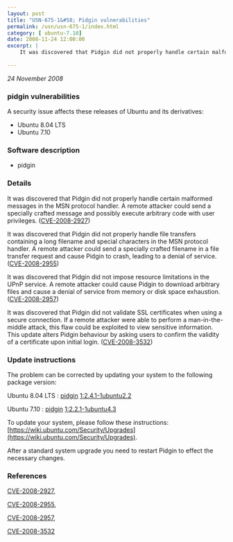 ```yaml
---
layout: post
title: "USN-675-1&#58; Pidgin vulnerabilities"
permalink: /usn/usn-675-1/index.html
category: [ ubuntu-7.10]
date: 2008-11-24 12:00:00
excerpt: |
    It was discovered that Pidgin did not properly handle certain malformed messages in the MSN protocol handler. A remote attacker could send a specially crafted message and possibly execute arbitrary code with user privileges. ([CVE-2008-2927](http://people.ubuntu.com/~ubuntu-security/cve/CVE-2008-2927))
    
--- 
```

 
 

*24 November 2008*

### pidgin vulnerabilities

A security issue affects these releases of Ubuntu and its derivatives:

* Ubuntu 8.04 LTS
* Ubuntu 7.10

### Software description

* pidgin 

### Details

It was discovered that Pidgin did not properly handle certain malformed messages in the MSN protocol handler. A remote attacker could send a specially crafted message and possibly execute arbitrary code with user privileges. ([CVE-2008-2927](http://people.ubuntu.com/~ubuntu-security/cve/CVE-2008-2927))

It was discovered that Pidgin did not properly handle file transfers containing a long filename and special characters in the MSN protocol handler. A remote attacker could send a specially crafted filename in a file transfer request and cause Pidgin to crash, leading to a denial of service. ([CVE-2008-2955](http://people.ubuntu.com/~ubuntu-security/cve/CVE-2008-2955))

It was discovered that Pidgin did not impose resource limitations in the UPnP service. A remote attacker could cause Pidgin to download arbitrary files and cause a denial of service from memory or disk space exhaustion. ([CVE-2008-2957](http://people.ubuntu.com/~ubuntu-security/cve/CVE-2008-2957))

It was discovered that Pidgin did not validate SSL certificates when using a secure connection. If a remote attacker were able to perform a man-in-the-middle attack, this flaw could be exploited to view sensitive information. This update alters Pidgin behaviour by asking users to confirm the validity of a certificate upon initial login. ([CVE-2008-3532](http://people.ubuntu.com/~ubuntu-security/cve/CVE-2008-3532)) 

### Update instructions

The problem can be corrected by updating your system to the following package version:

Ubuntu 8.04 LTS
 : [pidgin](https://launchpad.net/ubuntu/+source/pidgin) <span> [1:2.4.1-1ubuntu2.2](https://launchpad.net/ubuntu/+source/pidgin/1:2.4.1-1ubuntu2.2) </span> 

Ubuntu 7.10
 : [pidgin](https://launchpad.net/ubuntu/+source/pidgin) <span> [1:2.2.1-1ubuntu4.3](https://launchpad.net/ubuntu/+source/pidgin/1:2.2.1-1ubuntu4.3) </span> 

To update your system, please follow these instructions: [https://wiki.ubuntu.com/Security/Upgrades](https://wiki.ubuntu.com/Security/Upgrades).

After a standard system upgrade you need to restart Pidgin to effect the necessary changes. 

### References

 
 [CVE-2008-2927](http://people.ubuntu.com/~ubuntu-security/cve/CVE-2008-2927), 

 [CVE-2008-2955](http://people.ubuntu.com/~ubuntu-security/cve/CVE-2008-2955), 

 [CVE-2008-2957](http://people.ubuntu.com/~ubuntu-security/cve/CVE-2008-2957), 

 [CVE-2008-3532](http://people.ubuntu.com/~ubuntu-security/cve/CVE-2008-3532)
 

